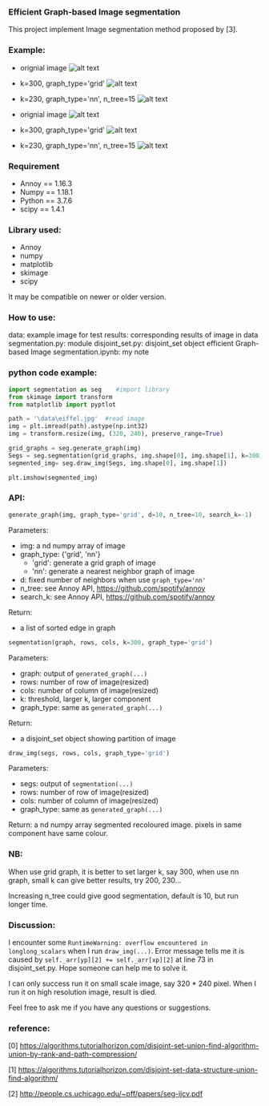 ### Efficient Graph-based Image segmentation
This project implement Image segmentation method proposed by [3].

### Example:

* orignial image
![alt text](https://github.com/RuoyuGuo/Efficient_Graph-based_Image_Segmentation/blob/master/data/nara_resized.jpg?raw=true)
* k=300, graph_type='grid'
![alt text](https://github.com/RuoyuGuo/Efficient_Graph-based_Image_Segmentation/blob/master/result/segmented_nara_grid_graph.jpg.jpg?raw=true)
* k=230, graph_type='nn', n_tree=15
![alt text](https://github.com/RuoyuGuo/Efficient_Graph-based_Image_Segmentation/blob/master/result/segmented_nara_nn_graph.jpg.jpg?raw=true)

* orignial image
![alt text](https://github.com/RuoyuGuo/Efficient_Graph-based_Image_Segmentation/blob/master/data/eiffel_resized.jpg?raw=true)
* k=300, graph_type='grid'
![alt text](https://github.com/RuoyuGuo/Efficient_Graph-based_Image_Segmentation/blob/master/result/segmented_eiffel_grid_graph.jpg.jpg?raw=true)
* k=230, graph_type='nn', n_tree=15
![alt text](https://github.com/RuoyuGuo/Efficient_Graph-based_Image_Segmentation/blob/master/result/segmented_eiffel_nn_graph.jpg.jpg?raw=true)


### Requirement
* Annoy == 1.16.3
* Numpy == 1.18.1
* Python == 3.7.6
* scipy == 1.4.1

### Library used:
* Annoy
* numpy
* matplotlib
* skimage
* scipy

It may be compatible on newer or older version.

### How to use:
data: example image for test
results: corresponding results of image in data
segmentation.py: module 
disjoint_set.py: disjoint_set object
efficient Graph-based Image segmentation.ipynb: my note

### python code example:
```python
import segmentation as seg    #import library
from skimage import transform
from matplotlib import pyptlot

path = '\data\eiffel.jpg'  #read image
img = plt.imread(path).astype(np.int32)
img = transform.resize(img, (320, 240), preserve_range=True)

grid_graphs = seg.generate_graph(img)
Segs = seg.segmentation(grid_graphs, img.shape[0], img.shape[1], k=300)
segmented_img= seg.draw_img(Segs, img.shape[0], img.shape[1])

plt.imshow(segmented_img)
```

### API:
```python
generate_graph(img, graph_type='grid', d=10, n_tree=10, search_k=-1)
```
Parameters: 
* img: a nd numpy array of image
* graph_type: {'grid', 'nn'}
    * 'grid': generate a grid graph of image
    * 'nn': generate a nearest neighbor graph of image
* d: fixed number of neighbors when use ```graph_type='nn'```
* n_tree: see Annoy API, https://github.com/spotify/annoy
* search_k: see Annoy API, https://github.com/spotify/annoy

Return:
* a list of sorted edge in graph

```python
segmentation(graph, rows, cols, k=300, graph_type='grid')
```

Parameters:
* graph: output of ```generated_graph(...)```
* rows: number of row of image(resized)
* cols: number of column of image(resized)
* k: threshold, larger k, larger component
* graph_type: same as ```generated_graph(...)```

Return:
* a disjoint_set object showing partition of image

```python
draw_img(segs, rows, cols, graph_type='grid')
```
Parameters:
* segs: output of ```segmentation(...)```
* rows: number of row of image(resized)
* cols: number of column of image(resized)
* graph_type: same as ```generated_graph(...)```

Return:
a nd numpy array segmented recoloured image. pixels in same component have same colour.

### NB:
When use grid graph, it is better to set larger k, say 300, when use nn graph, small k can give better results, try 200, 230...

Increasing n_tree could give good segmentation, default is 10, but run longer time.

### Discussion:
I encounter some ```RuntimeWarning: overflow encountered in longlong_scalars``` when I run ```draw_img(...)```. Error message tells me it is caused by ```self._arr[yp][2] += self._arr[xp][2]``` at line 73 in disjoint_set.py. Hope someone can help me to solve it.

I can only success run it on small scale image, say 320 * 240 pixel. When I run it on high resolution image, result is died.

Feel free to ask me if you have any questions or suggestions. 

### reference:
[0] https://algorithms.tutorialhorizon.com/disjoint-set-union-find-algorithm-union-by-rank-and-path-compression/

[1] https://algorithms.tutorialhorizon.com/disjoint-set-data-structure-union-find-algorithm/

[2] http://people.cs.uchicago.edu/~pff/papers/seg-ijcv.pdf
